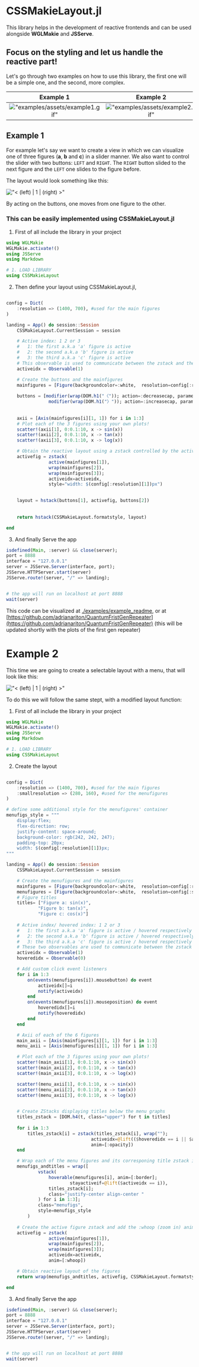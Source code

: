 # CSSMakieLayout.jl
This library helps in the development of reactive frontends and can be
used alongside **WGLMakie** and **JSServe**.

## Focus on the styling and let us handle the reactive part!

Let's go through two examples on how to use this library, the first one will be a simple one, and the second, more complex.

Example 1                  |  Example 2
:-------------------------:|:-------------------------:
!["examples/assets/example1.gif"](https://github.com/adrianariton/CssMMakieLayout/blob/master/examples/assets/example1.gif?raw=true)  |  !["examples/assets/example2.gif"](https://github.com/adrianariton/CssMMakieLayout/blob/master/examples/assets/example2.gif?raw=true)

## Example 1
For example let's say we want to create a view in which we can visualize
one of three figures (**a**, **b** and **c**) in a slider manner. 
We also want to control the slider with two buttons: `LEFT` and `RIGHT`. The
`RIGHT` button slided to the next figure and the `LEFT` one slides to the
figure before.

The layout would look something like this:

!["< (left) | 1 | (right) >"](https://github.com/adrianariton/CssMMakieLayout/blob/master/examples/assets/example1.gif?raw=true)

By acting on the buttons, one moves from one figure to the other.

### This can be easily implemented using **CSSMakieLayout.jl**

1. First of all include the library in your project

```julia
using WGLMakie
WGLMakie.activate!()
using JSServe
using Markdown

# 1. LOAD LIBRARY   
using CSSMakieLayout
```
2. Then define your layout using CSSMakieLayout.jl,

```julia

config = Dict(
    :resolution => (1400, 700), #used for the main figures
)

landing = App() do session::Session
    CSSMakieLayout.CurrentSession = session

    # Active index: 1 2 or 3
    #   1: the first a.k.a 'a' figure is active
    #   2: the second a.k.a 'b' figure is active    
    #   3: the third a.k.a 'c' figure is active
    # This observable is used to communicate between the zstack and the selection menu/buttons as such: the selection buttons modify the observable which in turn, modifies the active figure zstack.
    activeidx = Observable(1)

    # Create the buttons and the mainfigures
    mainfigures = [Figure(backgroundcolor=:white,  resolution=config[:resolution]) for _ in 1:3]
    
    buttons = [modifier(wrap(DOM.h1("〈")); action=:decreasecap, parameter=activeidx, cap=3),
                modifier(wrap(DOM.h1("〉")); action=:increasecap, parameter=activeidx, cap=3)]
    
    
    axii = [Axis(mainfigures[i][1, 1]) for i in 1:3]
    # Plot each of the 3 figures using your own plots!
    scatter!(axii[1], 0:0.1:10, x -> sin(x))
    scatter!(axii[2], 0:0.1:10, x -> tan(x))
    scatter!(axii[3], 0:0.1:10, x -> log(x))

    # Obtain the reactive layout using a zstack controlled by the activeidx observable
    activefig = zstack(
                active(mainfigures[1]),
                wrap(mainfigures[2]),
                wrap(mainfigures[3]);
                activeidx=activeidx,
                style="width: $(config[:resolution][1])px")
    

    layout = hstack(buttons[1], activefig, buttons[2])
    
    
    return hstack(CSSMakieLayout.formatstyle, layout)

end
```

3. And finally Serve the app

```julia
isdefined(Main, :server) && close(server);
port = 8888
interface = "127.0.0.1"
server = JSServe.Server(interface, port);
JSServe.HTTPServer.start(server)
JSServe.route!(server, "/" => landing);


# the app will run on localhost at port 8888
wait(server)
```
  
This code can be visualized at [./examples/example_readme](./examples/example_readme), or at [https://github.com/adrianariton/QuantumFristGenRepeater](https://github.com/adrianariton/QuantumFristGenRepeater)  (this will be updated shortly with the plots of the first gen repeater)

# Example 2

This time we are going to create a selectable layout with a menu, that will look like this:


!["< (left) | 1 | (right) >"](https://github.com/adrianariton/CssMMakieLayout/blob/master/examples/assets/example2.gif?raw=true)

To do this we will follow the same stept, with a modified layout function:

1. First of all include the library in your project

```julia
using WGLMakie
WGLMakie.activate!()
using JSServe
using Markdown

# 1. LOAD LIBRARY   
using CSSMakieLayout
```

2. Create the layout

```julia

config = Dict(
    :resolution => (1400, 700), #used for the main figures
    :smallresolution => (280, 160), #used for the menufigures
)

# define some additional style for the menufigures' container
menufigs_style = """
    display:flex;
    flex-direction: row;
    justify-content: space-around;
    background-color: rgb(242, 242, 247);
    padding-top: 20px;
    width: $(config[:resolution][1])px;
"""

landing = App() do session::Session
    CSSMakieLayout.CurrentSession = session

    # Create the menufigures and the mainfigures
    mainfigures = [Figure(backgroundcolor=:white,  resolution=config[:resolution]) for _ in 1:3]
    menufigures = [Figure(backgroundcolor=:white,  resolution=config[:smallresolution]) for _ in 1:3]
    # Figure titles
    titles= ["Figure a: sin(x)",
            "Figure b: tan(x)",
            "Figure c: cos(x)"]
    
    # Active index/ hovered index: 1 2 or 3
    #   1: the first a.k.a 'a' figure is active / hovered respectively
    #   2: the second a.k.a 'b' figure is active / hovered respectively
    #   3: the third a.k.a 'c' figure is active / hovered respectively
    # These two observables are used to communicate between the zstack and the selection menu/buttons as such: the selection buttons modify the observables which in turn, modify the active figure zstack.
    activeidx = Observable(1)
    hoveredidx = Observable(0)

    # Add custom click event listeners
    for i in 1:3
        on(events(menufigures[i]).mousebutton) do event
            activeidx[]=i  
            notify(activeidx)
        end
        on(events(menufigures[i]).mouseposition) do event
            hoveredidx[]=i  
            notify(hoveredidx)
        end
    end

    # Axii of each of the 6 figures
    main_axii = [Axis(mainfigures[i][1, 1]) for i in 1:3]
    menu_axii = [Axis(menufigures[i][1, 1]) for i in 1:3]

    # Plot each of the 3 figures using your own plots!
    scatter!(main_axii[1], 0:0.1:10, x -> sin(x))
    scatter!(main_axii[2], 0:0.1:10, x -> tan(x))
    scatter!(main_axii[3], 0:0.1:10, x -> log(x))

    scatter!(menu_axii[1], 0:0.1:10, x -> sin(x))
    scatter!(menu_axii[2], 0:0.1:10, x -> tan(x))
    scatter!(menu_axii[3], 0:0.1:10, x -> log(x))

    
    # Create ZStacks displaying titles below the menu graphs
    titles_zstack = [DOM.h4(t, class="upper") for t in titles]
    
    for i in 1:3
        titles_zstack[i] = zstack(titles_zstack[i], wrap(""); 
                                activeidx=@lift(($hoveredidx == i || $activeidx == i)),
                                anim=[:opacity])
    end

    # Wrap each of the menu figures and its corresponing title zstack in a div
    menufigs_andtitles = wrap([
            vstack(
                hoverable(menufigures[i], anim=[:border];
                        stayactiveif=@lift($activeidx == i)),
                titles_zstack[i];
                class="justify-center align-center "    
            ) for i in 1:3]; 
            class="menufigs",
            style=menufigs_style
        )
    
    # Create the active figure zstack and add the :whoop (zoom in) animation to it
    activefig = zstack(
                active(mainfigures[1]),
                wrap(mainfigures[2]),
                wrap(mainfigures[3]);
                activeidx=activeidx,
                anim=[:whoop])

    # Obtain reactive layout of the figures 
    return wrap(menufigs_andtitles, activefig, CSSMakieLayout.formatstyle)

end
```

3. And finally Serve the app

```julia
isdefined(Main, :server) && close(server);
port = 8888
interface = "127.0.0.1"
server = JSServe.Server(interface, port);
JSServe.HTTPServer.start(server)
JSServe.route!(server, "/" => landing);


# the app will run on localhost at port 8888
wait(server)
```